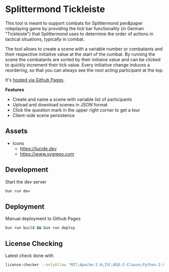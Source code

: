 # Splittermond Tickleiste

This tool is meant to support combats for Splittermond pen&paper roleplaying game by providing the tick bar functionality (in German "Tickleiste") that Splittermond uses to determine the order of actions in tactical situations, typically in combat.

The tool allows to create a scene with a variable number or combatants and their respective initiaitve value at the start of the combat. By running the scene the combatants are sorted by their initiaive value and can be clicked to quickly increment their tick value. Every initiative change induces a reordering, so that you can always see the next acting participant at the top.

It's [hosted via Github Pages](tklic.de/splittermond-tickleiste).

**Features**

- Create and name a scene with variable list of participants
- Upload and download scenes in JSON format
- Click the question mark in the upper right corner to get a tour
- Client-side scene persistence

## Assets

- Icons
  - https://lucide.dev
  - https://www.svgrepo.com

## Development

Start the dev server

```bash
bun run dev
```

## Deployment

Manual deployment to Github Pages

```bash
bun run build && bun run deploy
```

## License Checking

Latest check done with

```bash
license-checker --onlyAllow "MIT;Apache-2.0;ISC;BSD-2-Clause;Python-2.0;CC-BY-4.0;BSD-3-Clause;BlueOak-1.0.0;CC0-1.0"
```
